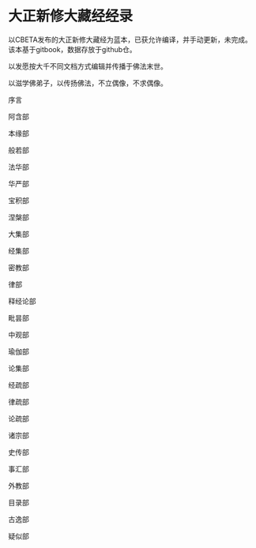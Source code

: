 # 大正新修大藏经经录

以CBETA发布的大正新修大藏经为蓝本，已获允许编译，并手动更新，未完成。该本基于gitbook，数据存放于github仓。

以发愿按大千不同文档方式编辑并传播于佛法末世。

以滋学佛弟子，以传扬佛法，不立偶像，不求偶像。

序言

阿含部

本缘部

般若部

法华部

华严部

宝积部

涅槃部

大集部

经集部

密教部

律部

释经论部

毗昙部

中观部

瑜伽部

论集部

经疏部

律疏部

论疏部

诸宗部

史传部

事汇部

外教部

目录部

古逸部

疑似部



